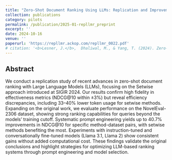 ```yaml
---
title: "Zero-Shot Document Ranking Using LLMs: Replication and Improvements"
collection: publications
category: pilots
permalink: /publication/2025-01-repllmr_preprint
excerpt: ''
date: 2024-10-16
venue: ''
paperurl: 'https://repllmr.ackop.com/repllmr_0022.pdf'
# citation: '<b>Lesner, J.</b>,  Dhaliwal, M., & Yang, T. (2024). Zero-Shot Document Ranking Using LLMs: Replication and Improvements.'
---
```


Abstract
---
We conduct a replication study of recent advances in zero-shot document ranking with Large Language Models (LLMs), focusing on the Setwise approach introduced at SIGIR 2024. Our results confirm high fidelity in effectiveness metrics (NDCG@10 within ±3%) but reveal efficiency discrepancies, including 33–40% lower token usage for setwise methods. Expanding on the original work, we evaluate performance on the NovelEval-2306 dataset, showing strong ranking capabilities for queries beyond the models’ training cutoff. Systematic prompt engineering yields up to 40.7% improvements in NDCG@10 for specific method-dataset pairs, with setwise methods benefiting the most. Experiments with instruction-tuned and conversationally fine-tuned models (Llama 3.1, Llama 2) show consistent gains without added computational cost. These findings validate the original conclusions and highlight strategies for optimizing LLM-based ranking systems through prompt engineering and model selection. 